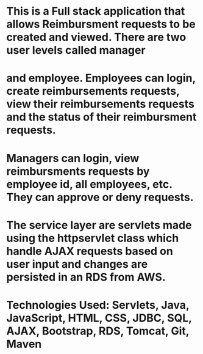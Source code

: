 # This is a Full stack application that allows Reimbursment requests to be created and viewed. There are two user levels called manager
# and employee. Employees can login, create reimbursements requests, view their reimbursements requests and the status of their reimbursment requests.
# Managers can login, view reimbursments requests by employee id, all employees, etc. They can approve or deny requests.
# The service layer are servlets made using the httpservlet class which handle AJAX requests based on user input and changes are persisted in an RDS from AWS.
# Technologies Used: Servlets, Java, JavaScript, HTML, CSS, JDBC, SQL, AJAX, Bootstrap, RDS, Tomcat, Git, Maven
